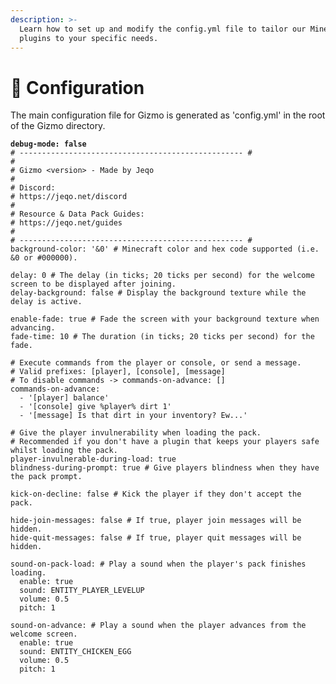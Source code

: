 ```yaml
---
description: >-
  Learn how to set up and modify the config.yml file to tailor our Minecraft
  plugins to your specific needs.
---
```


# 📜 Configuration

The main configuration file for Gizmo is generated as 'config.yml' in the root of the Gizmo directory.

<pre class="language-yaml" data-title="config.yml"><code class="lang-yaml"><strong>debug-mode: false
</strong># -------------------------------------------------- #
#
# Gizmo &#x3C;version> - Made by Jeqo
#
# Discord:
# https://jeqo.net/discord
#
# Resource &#x26; Data Pack Guides:
# https://jeqo.net/guides
#
# -------------------------------------------------- #
background-color: '&#x26;0' # Minecraft color and hex code supported (i.e. &#x26;0 or #000000).

delay: 0 # The delay (in ticks; 20 ticks per second) for the welcome screen to be displayed after joining.
delay-background: false # Display the background texture while the delay is active.

enable-fade: true # Fade the screen with your background texture when advancing.
fade-time: 10 # The duration (in ticks; 20 ticks per second) for the fade.

# Execute commands from the player or console, or send a message.
# Valid prefixes: [player], [console], [message]
# To disable commands -> commands-on-advance: []
commands-on-advance:
  - '[player] balance'
  - '[console] give %player% dirt 1'
  - '[message] Is that dirt in your inventory? Ew...'

# Give the player invulnerability when loading the pack.
# Recommended if you don't have a plugin that keeps your players safe whilst loading the pack.
player-invulnerable-during-load: true
blindness-during-prompt: true # Give players blindness when they have the pack prompt.

kick-on-decline: false # Kick the player if they don't accept the pack.

hide-join-messages: false # If true, player join messages will be hidden.
hide-quit-messages: false # If true, player quit messages will be hidden.

sound-on-pack-load: # Play a sound when the player's pack finishes loading.
  enable: true
  sound: ENTITY_PLAYER_LEVELUP
  volume: 0.5
  pitch: 1

sound-on-advance: # Play a sound when the player advances from the welcome screen.
  enable: true
  sound: ENTITY_CHICKEN_EGG
  volume: 0.5
  pitch: 1
</code></pre>
